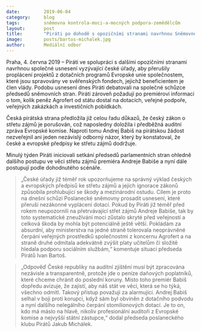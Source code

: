 ```yaml
---
date:         2019-06-04
category:     blog
tags:         sněmovna kontrola-moci-a-mocných podpora-zemědělcům
layout:       post
title:        "Piráti po dohodě s opozičními stranami navrhnou Sněmovně zastavení nelegálních dotací předsedovi vlády"
image:        posts/bartos-michalek.jpg
author:       Mediální odbor
---
```



Praha, 4. června 2019 – Piráti ve spolupráci s dalšími opozičními stranami navrhnou společné usnesení vyzývající české úřady, aby přerušily proplácení projektů z dotačních programů Evropské unie společnostem, které jsou spravovány ve svěřenských fondech, jejichž beneficientem je člen vlády. Podobu usnesení dnes Piráti debatovali na společné schůzce předsedů sněmovních stran. Piráti zároveň požadují po premiérovi informaci o tom, kolik peněz Agrofert od státu dostal na dotacích, veřejné podpoře, veřejných zakázkách a investičních pobídkách.

Česká pirátská strana předložila již celou řadu důkazů, že český zákon o střetu zájmů je porušován, což naposledny doložila i předběžná auditní zpráva Evropské komise. Naproti tomu Andrej Babiš na pirátskou žádost nezveřejnil ani jeden nezávislý odborný názor, který by konstatoval, že české a evropské předpisy ke střetu zájmů dodržuje. 

Minulý týden Piráti iniciovali setkání předsedů parlamentních stran ohledně dalšího postupu ve věci střetu zájmů premiéra Andreje Babiše a nyní dále postupují podle dohodnutého scénáře.

> „České úřady již téměř rok upozorňujeme na správný výklad českých a evropských předpisů ke střetu zájmů a jejich ignorace zákonů způsobila prohlubující se škody a mezinárodní ostudu. Cílem je proto na dnešní schůzi Poslanecké sněmovny prosadit usnesení, které přeruší nezákonné vyplácení dotací. Pokud by Piráti již téměř před rokem neupozornili na přetrvávající střet zájmů Andreje Babiše, tak by toto systematické zneužívání moci zůstalo skryté před veřejností a celková škoda by mohla být potenciálně ještě větší. Pokládám za absurdní, aby ministerstva na jedné straně tolerovala neoprávněné čerpání veřejných prostředků společnostmi z koncernu Agrofert a na straně druhé odmítala adekvátně zvýšit platy učitelům či složitě hledala podporu sociálním službám,“ komentuje situaci předseda Pirátů Ivan Bartoš.

> „Odpověď České republiky na auditní zjištění musí být zpracována nezávisle a transparentně, protože jde o peníze daňových poplatníků, které chceme chránit do poslední koruny. Místo toho premiér Babiš dopředu avizuje, že zajistí, aby náš stát ve věci, která se ho týká, všechno odmítl. Takový přístup považuji za alarmující. Andrej Babiš selhal v boji proti korupci, když sám byl obviněn z dotačního podvodu a nyní dalšího nelegálního čerpání stomilionových dotací. Je to on, kdo má máslo na hlavě, nikoliv profesionální auditoři z Evropské komise a nejvyšší státní zástupce,“ dodal předseda poslaneckého klubu Pirátů Jakub Michálek.
